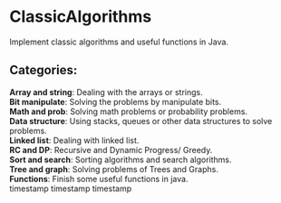 ClassicAlgorithms
=================

Implement classic algorithms and useful functions in Java. 

Categories: 
------------
<b>Array and string</b>: Dealing with the arrays or strings. <br>
<b>Bit manipulate</b>: Solving the problems by manipulate bits. <br>
<b>Math and prob</b>: Solving math problems or probability problems. <br>
<b>Data structure</b>: Using stacks, queues or other data structures to solve problems. <br>
<b>Linked list</b>: Dealing with linked list. <br>
<b>RC and DP</b>: Recursive and Dynamic Progress/ Greedy. <br>
<b>Sort and search</b>: Sorting algorithms and search algorithms. <br>
<b>Tree and graph</b>: Solving problems of Trees and Graphs. <br>
<b>Functions</b>: Finish some useful functions in java. <br>
timestamp
timestamp
timestamp
